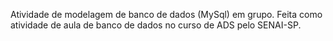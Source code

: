 Atividade de modelagem de banco de dados (MySql) em grupo. Feita como atividade de aula de banco de dados no curso de ADS pelo SENAI-SP.
